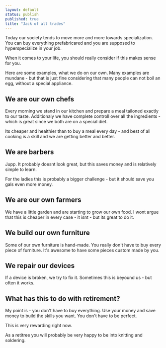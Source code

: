 ```yaml
---
layout: default
status: publish
published: true
title: "Jack of all trades"
---
```


Today our society tends to move more and more towards specialization. You can buy everything prefabricared and you are supposed to hyperspecialize in your job.

When it comes to your life, you should really consider if this makes sense for you.

Here are some examples, what we do on our own. Many examples are mundane - but that is just fine considering that many people can not boil an egg, without a special appliance.

## We are our own chefs

Every morning we stand in our kitchen and prepare a meal tailoned exactly to our taste. Additionaly we have complete controll over all the ingredients - which is great since we both are on a special diet.

Its cheaper and healthier than to buy a meal every day - and best of all cooking is a skill and we are getting better and better.

## We are barbers

Jupp. It probably doesnt look great, but this saves money and is relatively simple to learn.

For the ladies this is probably a bigger challenge - but it should save you gals even more money.

## We are our own farmers

We have a little garden and are starting to grow our own food. I wont argue that this is cheaper in every case - it isnt - but its great to do it.

## We build our own furniture

Some of our own furniture is hand-made. You really don't have to buy every piece of furniture. It's awesome to have some pieces custom made by you.

## We repair our devices

If a device is broken, we try to fix it. Sometimes this is beyound us - but often it works.

## What has this to do with retirement?

My point is - you don't have to buy everything. Use your money and save money to build the skills you want. You don't have to be perfect.

This is very rewarding right now.

As a retitree you will probably be very happy to be into knitting and soldering.